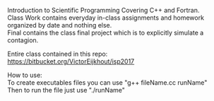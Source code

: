 Introduction to Scientific Programming
Covering C++ and Fortran.  
Class Work contains everyday in-class assignments and homework organized by date and nothing else.  
Final contains the class final project which is to explicitly simulate a contagion.  
  
Entire class contained in this repo: https://bitbucket.org/VictorEijkhout/isp2017
  
How to use:  
To create executables files you can use "g++ fileName.cc runName"  
Then to run the file just use "./runName"
